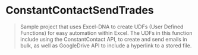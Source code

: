# ConstantContactSendTrades
> Sample project that uses Excel-DNA to create UDFs (User Defined Functions) for easy automation within Excel. The UDFs in this function include using the ConstantContact API, to create and send emails in bulk, as well as GoogleDrive API to include a hyperlink to a stored file.